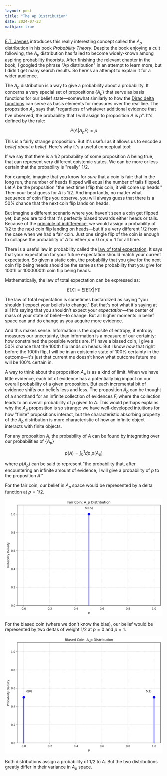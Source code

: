 ```yaml
---
layout: post
title: "The Ap Distribution"
date: 2024-07-23
mathjax: true
---
```


[E.T. Jaynes](https://en.wikipedia.org/wiki/Edwin_Thompson_Jaynes) introduces this really interesting concept called the $A_p$ distribution in his book *Probability Theory*. Despite the book enjoying a cult following, the $A_p$ distribution has failed to become widely-known among aspiring probability theorists. After finishing the relevant chapter in the book, I googled the phrase "Ap distribution" in an attempt to learn more, but I didn't get many search results. So here's an attempt to explain it for a wider audience.

The $A_p$ distribution is a way to give a probability about a probability. It concerns a very special set of propositions $\{A_p\}$ that serve as basis functions for our belief state—somewhat similarly to how the [Dirac delta functions](https://en.wikipedia.org/wiki/Dirac_delta_function) can serve as basis elements for measures over the real line. The proposition $A_p$ says that "regardless of whatever additional evidence that I've observed, the probability that I will assign to proposition $A$ is $p$". It's defined by the rule:

$$P(A|A_p E) = p$$

This is a fairly strange proposition. But it's useful as it allows us to encode a *belief about a belief*. Here's why it's a useful conceptual tool:

If we say that there is a $1/2$ probability of some proposition $A$ being true, that can represent very different epistemic states. We can be more or less certain that the probability is "really" $1/2$. 

For example, imagine that you know for *sure* that a coin is fair: that in the long run, the number of heads flipped will equal the number of tails flipped. Let $A$ be the proposition "the next time I flip this coin, it will come up heads." Then your best guess for $A$ is $1/2$. And importantly, no matter what sequence of coin flips you observe, you will always guess that there is a 50% chance that the next coin flip lands on heads.

But imagine a different scenario where you haven't seen a coin get flipped yet, but you are told that it's perfectly biased towards either heads or tails. Because of the [principle of indifference](https://en.wikipedia.org/wiki/Principle_of_indifference), we would assign a probability of $1/2$ to the next coin flip landing on heads—but it's a very different $1/2$ from the case when we had a fair coin. Just one single flip of the coin is enough to collapse the probability of $A$ to either $p = 0$ or $p =1$ for all time.

There is a useful law in probability called the [law of total expectation](https://en.wikipedia.org/wiki/Law_of_total_expectation). It says that your expectation for your future expectation should match your current expectation. So given a static coin, the probability that you give for the next coin flip being heads should be the same as the probability that you give for 100th or 1000000th coin flip being heads. 

Mathematically, the law of total expectation can be expressed as:

$$E[X] = E[E[X|Y]]$$

The law of total expectation is sometimes bastardized as saying "you shouldn't expect your beliefs to change." But that's not what it's saying at all! It's saying that you shouldn't expect your *expectation*—the center of mass of your state of belief—to change. But all higher moments in belief space can and do change as you acquire more evidence.

And this makes sense. Information is the opposite of entropy; if entropy measures our uncertainty, than information is a measure of our certainty: how constrained the possible worlds are. If I have a biased coin, I give a 50% chance that the 100th flip lands on heads. But I know *now* that right before the 100th flip, I will be in an epistemic state of 100% certainty in the outcome—it's just that current me doesn't know what outcome future me will be 100% certain in. 

A way to think about the proposition $A_p$ is as a kind of limit. When we have little evidence, each bit of evidence has a potentially big impact on our overall probability of a given proposition. But each incremental bit of evidence shifts our beliefs less and less. The proposition $A_p$ can be thought of a shorthand for an infinite collection of evidences ${F_i}$ where the collection leads to an overall probability of $p$ given to $A$. This would perhaps explains why the $A_p$ proposition is so strange: we have well-developed intuitions for how "finite" propositions interact, but the characteristic absorbing property of the $A_p$ distribution is more characteristic of how an infinite object interacts with finite objects.

For any proposition $A$, the probability of $A$ can be found by integrating over our probabilities of $\{A_p\}$

$$p(A) = \int_{0}^{1} dp \ p(A_p)$$

where $p(A_p)$ can be said to represent "the probability that, after encountering an infinite amount of evidence, I will give a probability of $p$ to the proposition $A$."

For the fair coin, our belief in $A_p$ space would be represented by a delta function at $p=1/2$.

![Fair Coin A_p Distribution](/assets/images/ap_distribution/fair_coin_ap_distribution.png)

For the biased coin (where we don't know the bias), our belief would be represented by two deltas of weight 1/2 at $p=0$ and $p=1$.

![Biased Coin A_p Distribution](/assets/images/ap_distribution/biased_coin_ap_distribution.png)

Both distributions assign a probability of $1/2$ to $A$. But the two distributions greatly differ in their variance in $A_p$ space.